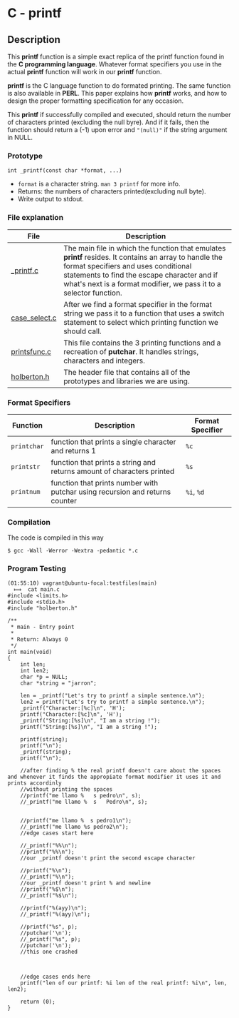 # C - printf

## Description

This **printf** function is a simple exact replica of the printf function found in the
**C programming language**. Whatever format specifiers you use in the actual **printf** function
will work in our **printf** function.

**printf** is the C language function to do formated printing.
The same function is also available in **PERL**.
This paper explains how **printf** works,
and how to design the proper formatting specification for any occasion.

This **printf** if successfully compiled and executed, should return the number of characters
printed (excluding the null byre). And if it fails, then the function should return a (-1) upon error
and `"(null)"` if the string argument in NULL.


### Prototype

`int _printf(const char *format, ...)`

- `format` is a character string. `man 3 printf` for more info.
- Returns: the numbers of characters printed(excluding null byte).
- Write output to stdout.


### File explanation
| File | Description |
| ----------- | ----------- |
| [\_printf.c](https://github.com/lork27/printf/blob/main/_printf.c) | The main file in which the function that emulates **printf** resides. It contains an array to handle the format specifiers and uses conditional statements to find the escape character and if what's next is a format modifier, we pass it to a selector function. |
| [case\_select.c](https://github.com/lork27/printf/blob/main/case_select.c) | After we find a format specifier in the format string we pass it to a function that uses a switch statement to select which printing function we should call. |
| [printsfunc.c](https://github.com/lork27/printf/blob/main/printsfunc.c) | This file contains the 3 printing functions and a recreation of **putchar**. It handles strings, characters and integers. |
| [holberton.h](https://github.com/lork27/printf/blob/main/holberton.h) | The header file that contains all of the prototypes and libraries we are using.


### Format Specifiers
| Function | Description | Format Specifier |
| ----------- | ----------- | ----------- |
| `printchar` | function that prints a single character and returns 1 | `%c` |
| `printstr` | function that prints a string and returns amount of characters printed | `%s` |
| `printnum` | function that prints number with putchar using recursion and returns counter | `%i`, `%d` |


### Compilation
The code is compiled in this way
```
$ gcc -Wall -Werror -Wextra -pedantic *.c
```


### Program Testing

```
(01:55:10) vagrant@ubuntu-focal:testfiles(main)
  ⟾  cat main.c 
#include <limits.h>
#include <stdio.h>
#include "holberton.h"

/**
 * main - Entry point
 *
 * Return: Always 0
 */
int main(void)
{
	int len;
	int len2;
	char *p = NULL;
	char *string = "jarron";

	len = _printf("Let's try to printf a simple sentence.\n");
	len2 = printf("Let's try to printf a simple sentence.\n");
	_printf("Character:[%c]\n", 'H');
	printf("Character:[%c]\n", 'H');
	_printf("String:[%s]\n", "I am a string !");
	printf("String:[%s]\n", "I am a string !");

	printf(string);
	printf("\n");
	_printf(string);
	printf("\n");

	//after finding % the real printf doesn't care about the spaces and whenever it finds the appropiate format modifier it uses it and prints accordinly
	//without printing the spaces
	//printf("me llamo %   s pedro\n", s);
	//_printf("me llamo %  s   Pedro\n", s);

	
	//printf("me llamo %  s pedro1\n");
	//_printf("me llamo %s pedro2\n");
	//edge cases start here

	//_printf("%%\n");
	//printf("%%\n");
	//our _printf doesn't print the second escape character

	//printf("%\n");
	//_printf("%\n");
	//our _printf doesn't print % and newline
	//printf("%$\n");
	//_printf("%$\n");
	
	//printf("%(ayy)\n");
	//_printf("%(ayy)\n");

	//printf("%s", p);
	//putchar('\n');
	//_printf("%s", p);
	//putchar('\n');
	//this one crashed



	//edge cases ends here
	printf("len of our printf: %i len of the real printf: %i\n", len, len2);

	return (0);
}
```
